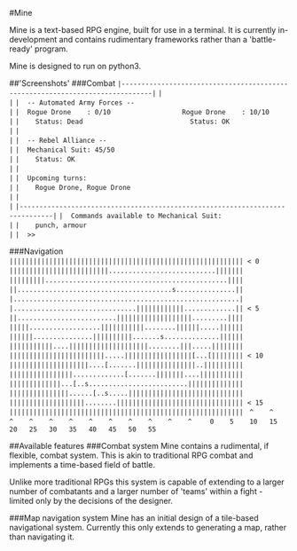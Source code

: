 #Mine

Mine is a text-based RPG engine, built for use in a terminal.  It is currently in-development and contains rudimentary frameworks rather than a 'battle-ready' program.

Mine is designed to run on python3.

##'Screenshots'
###Combat
`|------------------------------------------------------------------------------|`
`|                                                                              |`
`|  -- Automated Army Forces --                                                 |`
`|  Rogue Drone    : 0/10                  Rogue Drone    : 10/10               |`
`|    Status: Dead                           Status: OK                         |`
`|                                                                              |`
`|  -- Rebel Alliance --                                                        |`
`|  Mechanical Suit: 45/50                                                      |`
`|    Status: OK                                                                |`
`|                                                                              |`
`|  Upcoming turns:                                                             |`
`|    Rogue Drone, Rogue Drone                                                  |`
`|                                                                              |`
`|------------------------------------------------------------------------------|`
`|  Commands available to Mechanical Suit:                                      |`
`|    punch, armour                                                             |`
`|  >>`

###Navigation
`  ||||||||||||||||||||||||||||||||||||||||||||||||||||||||||| < 0`
`  |||||||||||||||||||||||||...........................|||||||`
`  |||||||||..............................................||||`
`  ||.......................................s...............||`
`  |.........................................................|`
`  |...............................||||||||||||.............|| < 5`
`  ||.........................|||||||||||||||||||.........||||`
`  |||||..................|||||||||||........||||||.....||||||`
`  ||||||...............||||||||||.......s..............||||||`
`  |||||||||||....||||||||||||||||||||........|||.....||||||||`
`  ||||||||||||||||||||||||.....|||||||||||||||||[...[|||||||| < 10`
`  ||||||||||||||||||||....[.......|||||||||||||||..||||||||||`
`  ||||||||||||||||.............[.......|||||||....|||||||||||`
`  |||||||||||||...[..s.........................||||||||||||||`
`  |||||||||||||||......[..s.....|||||||||||||||||||||||||||||`
`  |||||||||||||||||||........|||||||||||||||||||||||||||||||| < 15`
`  |||||||||||||||||||||||||||||||||||||||||||||||||||||||||||`
`  ^    ^    ^    ^    ^    ^    ^    ^    ^    ^    ^    ^    `
`  0    5    10   15   20   25   30   35   40   45   50   55   `


##Available features
###Combat system
Mine contains a rudimental, if flexible, combat system.  This is akin to traditional RPG combat and implements a time-based field of battle.

Unlike more traditional RPGs this system is capable of extending to a larger number of combatants and a larger number of 'teams' within a fight - limited only by the decisions of the designer.

###Map navigation system
Mine has an initial design of a tile-based navigational system.  Currently this only extends to generating a map, rather than navigating it.
